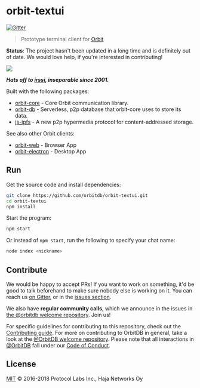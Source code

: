 # orbit-textui

[![Gitter](https://img.shields.io/gitter/room/nwjs/nw.js.svg)](https://gitter.im/orbitdb/Lobby)

> Prototype terminal client for [Orbit](https://github.com/orbitdb/orbit)

**Status**: The project hasn't been updated in a long time and is definitely out of date. We would love help, if you're interested in contributing!

<img src="https://raw.githubusercontent.com/orbitdb/orbit-textui/master/screenshot.gif">

***Hats off to [irssi](https://en.wikipedia.org/wiki/Irssi), inseparable since 2001.***

Built with the following packages:

- [orbit-core](https://github.com/orbitdb/orbit-core) - Core Orbit communication library.
- [orbit-db](https://github.com/orbitdb/orbit-db) - Serverless, p2p database that orbit-core uses to store its data.
- [js-ipfs](https://github.com/ipfs/js-ipfs) - A new p2p hypermedia protocol for content-addressed storage.

See also other Orbit clients:

- [orbit-web](https://github.com/orbitdb/orbit-web) - Browser App
- [orbit-electron](https://github.com/orbitdb/orbit-electron) - Desktop App

## Run

Get the source code and install dependencies:

```sh
git clone https://github.com/orbitdb/orbit-textui.git
cd orbit-textui
npm install
```

Start the program:

```sh
npm start
```

Or instead of `npm start`, run the following to specify your chat name:

```sh
node index <nickname>
```

## Contribute

We would be happy to accept PRs! If you want to work on something, it'd be good to talk beforehand to make sure nobody else is working on it. You can reach us [on Gitter](https://gitter.im/orbitdb/Lobby), or in the [issues section](https://github.com/orbitdb/orbit-textui/issues).

We also have **regular community calls**, which we announce in the issues in [the @orbitdb welcome repository](https://github.com/orbitdb/welcome/issues). Join us!

For specific guidelines for contributing to this repository, check out the [Contributing guide](CONTRIBUTING.md). For more on contributing to OrbitDB in general, take a look at the [@OrbitDB welcome repository](https://github.com/orbitdb/welcome). Please note that all interactions in [@OrbitDB](https://github.com/orbitdb) fall under our [Code of Conduct](CODE_OF_CONDUCT.md).

## License

[MIT](LICENSE) © 2016-2018 Protocol Labs Inc., Haja Networks Oy
